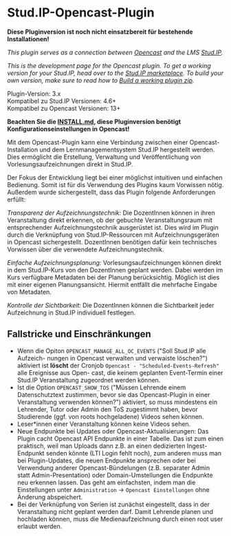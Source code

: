 Stud.IP-Opencast-Plugin
=======================

**Diese Pluginversion ist noch nicht einsatzbereit für bestehende Installationen!** 

*This plugin serves as a connection between [Opencast](http://opencast.org) and
the LMS [Stud.IP](http://studip.de/).*

*This is the development page for the Opencast plugin. To get a working version for your Stud.IP, head over to the [Stud.IP marketplace](https://develop.studip.de/studip/plugins.php/pluginmarket/presenting/details/dfd73b3d67c627be493536c1ae0e27c9). To build your own version, make sure to read how to [Build a working plugin zip](https://github.com/elan-ev/studip-opencast-plugin/wiki/Build-a-working-plugin-zip).*

Plugin-Version: 3.x  
Kompatibel zu Stud.IP Versionen: 4.6+  
Kompatibel zu Opencast Versionen: 13+

**Beachten Sie die [INSTALL.md](INSTALL.md), diese Pluginversion benötigt Konfigurationseinstellungen in Opencast!**

Mit dem Opencast-Plugin kann eine Verbindung zwischen einer
Opencast-Installation und dem Lernmanagementsystem Stud.IP hergestellt werden.
Dies ermöglicht die Erstellung, Verwaltung und Veröffentlichung von
Vorlesungsaufzeichnungen direkt in Stud.IP.

Der Fokus der Entwicklung liegt bei einer möglichst intuitiven und einfachen
Bedienung. Somit ist für dis Verwendung des Plugins kaum Vorwissen nötig.
Außerdem wurde sichergestellt, dass das Plugin folgende
Anforderungen erfüllt:

*Transparenz der Aufzeichnungstechnik:* Die DozentInnen können in ihren
Veranstaltung direkt erkennen, ob der gebuchte Veranstaltungsraum mit
entsprechender Aufzeichnungstechnik ausgerüstet ist. Dies wird im Plugin durch
die Verknüpfung von Stud.IP-Ressourcen mit Aufzeichnungsgeräten in Opencast
sichergestellt. DozentInnen benötigen dafür kein technisches Vorwissen über
die verwendete Aufzeichnungstechnik.

*Einfache Aufzeichnungsplanung:* Vorlesungsaufzeichnungen können direkt in dem
Stud.IP-Kurs von den DozentInnen geplant werden. Dabei werden im Kurs
verfügbare Metadaten bei der Planung berücksichtig. Möglich ist dies mit einer
eigenen Planungsansicht. Hiermit entfällt die mehrfache Eingabe von Metadaten.

*Kontrolle der Sichtbarkeit:* Die DozentInnen können die Sichtbarkeit jeder
Aufzeichnung in Stud.IP individuell festlegen.

Fallstricke und Einschränkungen
-------------------------------

* Wenn die Opiton `OPENCAST_MANAGE_ALL_OC_EVENTS` ("Soll Stud.IP alle Aufzeich-
nungen in Opencast verwalten und verwaiste löschen?") aktiviert ist **löscht**
der Cronjob `Opencast - "Scheduled-Events-Refresh"` alle Ereignisse aus Open-
cast, die keinem geplanten Event-Termin einer Stud.IP Veranstaltung zugeordnet
werden können.
* Ist die Option `OPENCAST_SHOW_TOS` ("Müssen Lehrende einem Datenschutztext
zustimmen, bevor sie das Opencast-Plugin in einer Veranstaltung verwenden
können?") aktiviert, so muss mindestens ein Lehrender, Tutor oder Admin den
ToS zugestimmt haben, bevor Studierende (ggf. von roots hochgeladene) Videos
sehen können.
* Leser*innen einer Veranstaltung können keine Videos sehen.
* Neue Endpunkte bei Updates oder Opencast-Aktualisierungen: Das Plugin cacht
Opencast API Endpunkte in einer Tabelle. Das ist zum einen praktisch, weil man 
Uploads dann z.B. an einen dedizierten Ingest-Endpunkt senden könnte (LTI Login
fehlt noch), zum anderen muss man bei Plugin-Updates, die neuen Endpunkte
ansprechen oder bei Verwendung anderer Opencast-Bündelungen (z.B. separater
Admin statt Admin-Presentation) oder Domain-Umstellungen die Endpunkte neu
erkennen lassen. Das geht am einfachsten, indem man die Einstellungen unter
`Administration` -> `Opencast Einstellungen` ohne Änderung abspeichert.
* Bei der Verknüpfung von Serien ist zunächst eingestellt, dass in der
Veranstaltung nicht geplant werden darf. Damit Lehrende planen und hochladen
können, muss die Medienaufzeichnung durch einen root user erlaubt werden.

